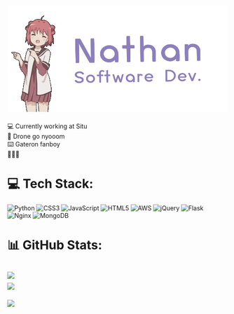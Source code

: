 ![Banner](nathanBanner.gif)
---
💻 Currently working at Situ<br>🚁 Drone go nyooom<br>⌨️ Gateron fanboy<br>🥩🔥💯


# 💻 Tech Stack:
![Python](https://img.shields.io/badge/python-3670A0?style=for-the-badge&logo=python&logoColor=ffdd54) ![CSS3](https://img.shields.io/badge/css3-%231572B6.svg?style=for-the-badge&logo=css3&logoColor=white) ![JavaScript](https://img.shields.io/badge/javascript-%23323330.svg?style=for-the-badge&logo=javascript&logoColor=%23F7DF1E) ![HTML5](https://img.shields.io/badge/html5-%23E34F26.svg?style=for-the-badge&logo=html5&logoColor=white) ![AWS](https://img.shields.io/badge/AWS-%23FF9900.svg?style=for-the-badge&logo=amazon-aws&logoColor=white) ![jQuery](https://img.shields.io/badge/jquery-%230769AD.svg?style=for-the-badge&logo=jquery&logoColor=white) ![Flask](https://img.shields.io/badge/flask-%23000.svg?style=for-the-badge&logo=flask&logoColor=white) ![Nginx](https://img.shields.io/badge/nginx-%23009639.svg?style=for-the-badge&logo=nginx&logoColor=white) ![MongoDB](https://img.shields.io/badge/MongoDB-%234ea94b.svg?style=for-the-badge&logo=mongodb&logoColor=white)
# 📊 GitHub Stats:
![](https://github-readme-stats.vercel.app/api?username=Sassiest01&theme=blueberry&hide_border=true&include_all_commits=false&count_private=true)<br/>
![](https://github-readme-streak-stats.herokuapp.com/?user=Sassiest01&theme=blueberry&hide_border=true)<br/>
---
[![](https://visitcount.itsvg.in/api?id=Sassiest01&icon=1&color=0)](https://visitcount.itsvg.in)
